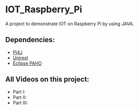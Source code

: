 # IOT_Raspberry_Pi
A project to demonstrate IOT on Raspberry Pi by using JAVA.

## Dependencies:
  * [Pi4J](http://bit.ly/2j32blF)
  * [Unirest](http://bit.ly/2rFQ2t3)
  * [Eclipse PAHO](http://bit.ly/2srfxPE)
   
## All Videos on this project:
   * Part I: 
   * Part II:
   * Part III: 

